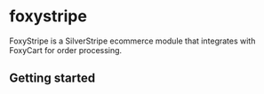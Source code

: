 # foxystripe

FoxyStripe is a SilverStripe ecommerce module that integrates with FoxyCart for order processing.

## Getting started

